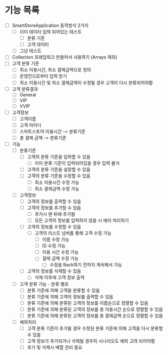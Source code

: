 # 기능 목록
- [ ] SmartStoreApplication 동작방식 2가지
  - [ ] 더미 데이터 입력 되어있는 테스트
    - [ ] 분류 기준
    - [ ] 고객 데이터
  - [ ] 그냥 테스트
- [ ] Collection 프레임워크 만들어서 사용하기 (Arrays 제외)
- [ ] 고객 분류 기준
  - [ ] 최소 이용시간, 최소 결제금액으로 정의
  - [ ] 운영진으로부터 입력 받기
  - [ ] 최소 이용시간 및 최소 결제금액이 수정될 경우 고객이 다시 분류되어야함
- [ ] 고객 분류결과
    - [ ] General
    - [ ] VIP
    - [ ] VVIP
- [ ] 고객정보
  - [ ] 고객이름
  - [ ] 고객 아이디
  - [ ] 스마트스토어 이용시간 -> 분류기준
  - [ ] 총 결제 금액 -> 분류기준
- [ ] 기능
  - [ ] 분류기준
    - [ ] 고객의 분류 기준을 입력할 수 있음
      - [ ] 이미 분류 기준이 입력되어있을 경우 입력 불가
    - [ ] 고객의 분류 기준을 설정할 수 있음
    - [ ] 고객의 분류 기준을 수정할 수 있음
      - [ ] 최소 이용시간 수정 가능
      - [ ] 최소 결제금액 수정 가능
  - [ ] 고객정보
    - [ ] 고객의 정보를 출력할 수 있음
    - [ ] 고객의 정보를 추가할 수 있음
      - [ ] 추가시 맨 뒤에 추가됨
      - [ ] 모든 고객의 정보를 입력하지 않을 시 에러 처리하기
    - [ ] 고객의 정보를 수정할 수 있음
      - [ ] 고객의 리스트 넘버를 통해 고객 수정 가능
        - [ ] 이름 수정 가능
        - [ ] ID 수정 가능
        - [ ] 이용 시간 수정 가능
        - [ ] 결제 금액 수정 가능
          - [ ] 수정을 Back하기 전까지 계속해서 가능
    - [ ] 고객의 정보를 삭제할 수 있음
      - [ ] 삭제 이후에 고객 정보 출력
  - [ ] 고객 분류 기능 - 분류 별로
    - [ ] 분류 기준에 의해 고객을 분류할 수 있음
    - [ ] 분류 기준에 의해 고객의 정보를 출력할 수 있음
    - [ ] 분류 기준에 의해 분류된 고객의 정보를 이름순으로 정렬할 수 있음
    - [ ] 분류 기준에 의해 분류된 고객의 정보를 총 이용시간 순으로 정렬할 수 있음
    - [ ] 분류 기준에 의해 분류된 고객의 정보를 총 결제금액 순으로 정렬할 수 있음
  - [ ] 예외처리
    - [ ] 고객 분류 기준이 추가될 경우 수정된 분류 기준에 의해 고객을 다시 분류할 수 있음
    - [ ] 고객 정보가 추가되거나 삭제될 경우의 시나리오도 예외 고려 되어야함
    - [ ] 추가 및 삭제시 배열 관리 중요